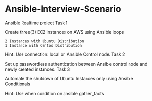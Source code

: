 # Ansible-Interview-Scenario

Ansible Realtime project
Task 1

Create three(3) EC2 instances on AWS using Ansible loops

    2 Instances with Ubuntu Distribution
    1 Instance with Centos Distribution

Hint: Use connection: local on Ansible Control node.
Task 2

Set up passwordless authentication between Ansible control node and newly created instances.
Task 3

Automate the shutdown of Ubuntu Instances only using Ansible Conditionals

Hint: Use when condition on ansible gather_facts
